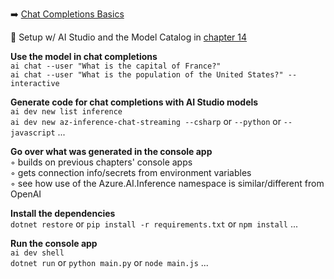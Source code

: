 ➡️ [Chat Completions Basics](#chapter-15-ai-studio-chat-completions-basics)  

🛑 Setup w/ AI Studio and the Model Catalog in [chapter 14](#chapter-14-setup-w-ai-studio-and-the-model-catalog)  

**Use the model in chat completions**  
`ai chat --user "What is the capital of France?"`  
`ai chat --user "What is the population of the United States?" --interactive`  

**Generate code for chat completions with AI Studio models**  
`ai dev new list inference`  
`ai dev new az-inference-chat-streaming --csharp` or `--python` or `--javascript` ...  

**Go over what was generated in the console app**  
◦ builds on previous chapters' console apps  
◦ gets connection info/secrets from environment variables  
◦ see how use of the Azure.AI.Inference namespace is similar/different from OpenAI  

**Install the dependencies**  
`dotnet restore` or `pip install -r requirements.txt` or `npm install` ...  

**Run the console app**  
`ai dev shell`  
`dotnet run` or `python main.py` or `node main.js` ...  
